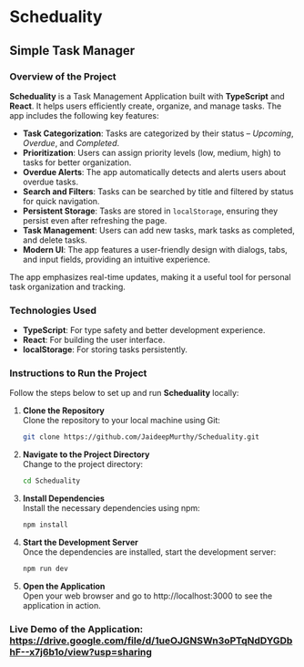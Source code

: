 # Scheduality
## Simple Task Manager

### Overview of the Project

**Scheduality** is a Task Management Application built with **TypeScript** and **React**. It helps users efficiently create, organize, and manage tasks. The app includes the following key features:

- **Task Categorization**: Tasks are categorized by their status – *Upcoming*, *Overdue*, and *Completed*.
- **Prioritization**: Users can assign priority levels (low, medium, high) to tasks for better organization.
- **Overdue Alerts**: The app automatically detects and alerts users about overdue tasks.
- **Search and Filters**: Tasks can be searched by title and filtered by status for quick navigation.
- **Persistent Storage**: Tasks are stored in `localStorage`, ensuring they persist even after refreshing the page.
- **Task Management**: Users can add new tasks, mark tasks as completed, and delete tasks.
- **Modern UI**: The app features a user-friendly design with dialogs, tabs, and input fields, providing an intuitive experience.

The app emphasizes real-time updates, making it a useful tool for personal task organization and tracking.

### Technologies Used
- **TypeScript**: For type safety and better development experience.
- **React**: For building the user interface.
- **localStorage**: For storing tasks persistently.

### Instructions to Run the Project

Follow the steps below to set up and run **Scheduality** locally:

1. **Clone the Repository**  
   Clone the repository to your local machine using Git:

   ```bash
   git clone https://github.com/JaideepMurthy/Scheduality.git

2. **Navigate to the Project Directory**  
   Change to the project directory:

   ```bash
   cd Scheduality

3. **Install Dependencies**  
   Install the necessary dependencies using npm:

   ```bash
   npm install

4. **Start the Development Server**  
   Once the dependencies are installed, start the development server:

   ```bash
   npm run dev

5. **Open the Application**  
   Open your web browser and go to http://localhost:3000 to see the application in action.

### Live Demo of the Application: https://drive.google.com/file/d/1ueOJGNSWn3oPTqNdDYGDbhF--x7j6b1o/view?usp=sharing

